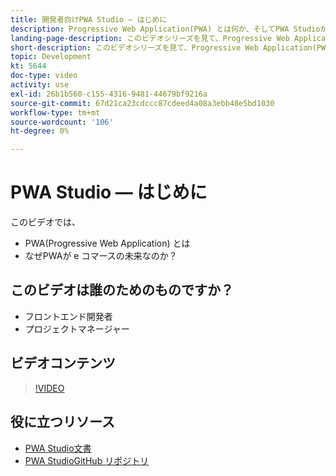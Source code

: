```yaml
---
title: 開発者向けPWA Studio — はじめに
description: Progressive Web Application(PWA) とは何か、そしてPWA Studioが未来なのはなぜ​か。
landing-page-description: このビデオシリーズを見て、Progressive Web Application(PWA) とPWA Studioが将来に備わる理由を確認してください [!DNL Commerce] サイト。
short-description: このビデオシリーズを見て、Progressive Web Application(PWA) とPWA Studioが将来に備わる理由を確認してください [!DNL Commerce] サイト。
topic: Development
kt: 5644
doc-type: video
activity: use
exl-id: 26b1b560-c155-4316-9481-44679bf9216a
source-git-commit: 67d21ca23cdccc87cdeed4a08a3ebb48e5bd1030
workflow-type: tm+mt
source-wordcount: '106'
ht-degree: 0%

---
```


# PWA Studio — はじめに

このビデオでは、

- PWA(Progressive Web Application) とは
- なぜPWAが e コマースの未来なのか？

## このビデオは誰のためのものですか？

- フロントエンド開発者
- プロジェクトマネージャー

## ビデオコンテンツ

>[!VIDEO](https://video.tv.adobe.com/v/35715?quality=12&learn=on)

## 役に立つリソース

- [PWA Studio文書](https://developer.adobe.com/commerce/pwa-studio/)
- [PWA StudioGitHub リポジトリ](https://github.com/magento/pwa-studio)
